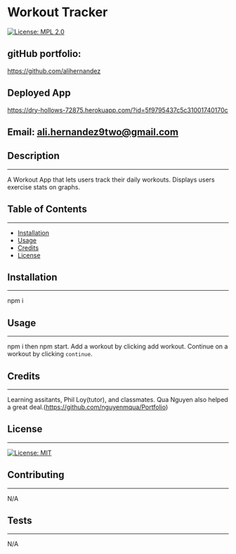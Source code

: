 
# **Workout Tracker**
[![License: MPL 2.0](https://img.shields.io/badge/License-MPL%202.0-brightgreen.svg)](https://opensource.org/licenses/MPL-2.0)

## gitHub portfolio:
https://github.com/alihernandez

## Deployed App
https://dry-hollows-72875.herokuapp.com/?id=5f9795437c5c31001740170c


## Email: ali.hernandez9two@gmail.com

## Description 
------------
A Workout App that lets users track their daily workouts. Displays users exercise stats on graphs.

## Table of Contents 
------------
* [Installation](#installation)
* [Usage](#usage)
* [Credits](#credits)
* [License](#license)

## Installation
------------
npm i 

## Usage 
------------
npm i then npm start. Add a workout by clicking add workout. Continue on a workout by clicking `continue`.

## Credits
------------
Learning assitants, Phil Loy(tutor), and classmates. Qua Nguyen also helped a great deal.(https://github.com/nguyenmqua/Portfolio)


## License
------------

   [![License: MIT](https://img.shields.io/badge/License-MIT-yellow.svg)](https://opensource.org/licenses/MIT) 
  

## Contributing
------------
N/A

## Tests
------------
N/A


